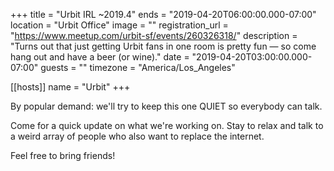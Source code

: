 +++
title = "Urbit IRL ~2019.4"
ends = "2019-04-20T06:00:00.000-07:00"
location = "Urbit Office"
image = ""
registration_url = "https://www.meetup.com/urbit-sf/events/260326318/"
description = "Turns out that just getting Urbit fans in one room is pretty fun — so come hang out and have a beer (or wine)."
date = "2019-04-20T03:00:00.000-07:00"
guests = ""
timezone = "America/Los_Angeles"

[[hosts]]
name = "Urbit"
+++

By popular demand: we'll try to keep this one QUIET so everybody can talk.

Come for a quick update on what we're working on. Stay to relax and talk to a weird array of people who also want to replace the internet.

Feel free to bring friends!
